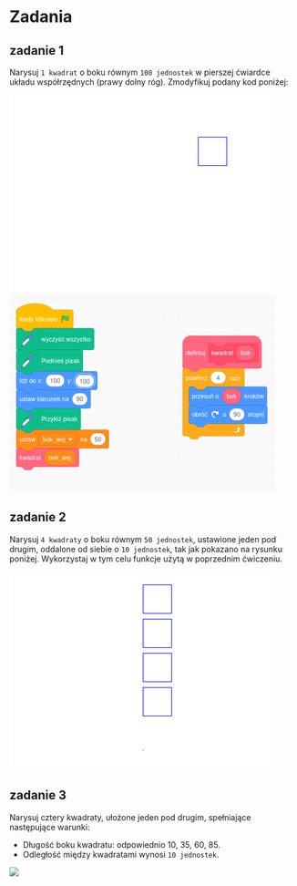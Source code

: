 # Zadania

## zadanie 1

Narysuj ```1 kwadrat``` o boku równym ```100 jednostek``` w pierszej ćwiardce układu współrzędnych (prawy dolny róg). Zmodyfikuj podany kod poniżej:

<img src="./kwadrat.png" />

<img src="./kwadrat_kod.png" />

## zadanie 2

Narysuj ```4 kwadraty``` o boku równym ```50 jednostek```, ustawione jeden pod drugim, oddalone od siebie o ```10 jednostek```, tak jak pokazano na rysunku poniżej. Wykorzystaj w tym celu funkcje użytą w poprzednim ćwiczeniu.

<img src="./kwadraty4.png" />

## zadanie 3

Narysuj cztery kwadraty, ułożone jeden pod drugim, spełniające następujące warunki:

- Długość boku kwadratu: odpowiednio 10, 35, 60, 85.
- Odległość między kwadratami wynosi ```10 jednostek```.

<img src="./img/kwadraty_zmiana_boku.png" />


